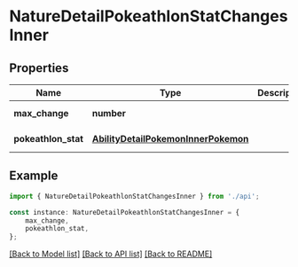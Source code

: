 # NatureDetailPokeathlonStatChangesInner


## Properties

Name | Type | Description | Notes
------------ | ------------- | ------------- | -------------
**max_change** | **number** |  | [default to undefined]
**pokeathlon_stat** | [**AbilityDetailPokemonInnerPokemon**](AbilityDetailPokemonInnerPokemon.md) |  | [default to undefined]

## Example

```typescript
import { NatureDetailPokeathlonStatChangesInner } from './api';

const instance: NatureDetailPokeathlonStatChangesInner = {
    max_change,
    pokeathlon_stat,
};
```

[[Back to Model list]](../README.md#documentation-for-models) [[Back to API list]](../README.md#documentation-for-api-endpoints) [[Back to README]](../README.md)
